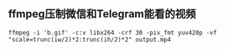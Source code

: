 ffmpeg压制微信和Telegram能看的视频
-----------------------------------

`ffmpeg -i 'b.gif' -c:v libx264 -crf 30 -pix_fmt yuv420p -vf "scale=trunc(iw/2)*2:trunc(ih/2)*2" output.mp4`
